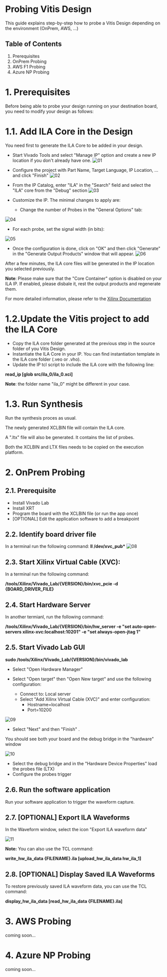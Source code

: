# Probing Vitis Design
This guide explains step-by-step how to probe a Vitis Design depending on the environment (OnPrem, AWS, ...)

## Table of Contents
1. Prerequisites
2. OnPrem Probing
3. AWS F1 Probing
4. Azure NP Probing

# 1. Prerequisites
Before being able to probe your design running on your destination board, you need to modify your design as follows:

# 1.1. Add ILA Core in the Design
You need first to generate the ILA Core to be added in your design.

* Start Vivado Tools and select "Manage IP" option and create a new IP location if you don't already have one.
![01](assets/ila/01.png)

* Configure the project with Part Name, Target Language, IP Location, ... and click "Finish"
![02](assets/ila/02.png)

* From the IP Catalog, enter "ILA" in the "Search" field and select the "ILA" core from the "Debug" section
![03](assets/ila/03.png)

* Customize the IP. The minimal changes to apply are: 
  * Change the number of Probes in the "General Options" tab:
  
![04](assets/ila/04.png)

  * For each probe, set the signal width (in bits):
  
![05](assets/ila/05.png)

* Once the configuration is done, click on "OK" and then click "Generate" in the "Generate Output Products" window that will appear.
![06](assets/ila/06.png)

After a few minutes, the ILA core files will be generated in the IP location you selected previously.

**Note**: Please make sure that the "Core Container" option  is disabled on your ILA IP.
If enabled, please disbale it, rest the output products and regenerate them.

For more detailed information, please refer to the [Xilinx Documentation](https://www.xilinx.com/support/documentation/sw_manuals/xilinx2019_2/ug936-vivado-tutorial-programming-debugging.pdf)

# 1.2.Update the Vitis project to add the ILA Core
* Copy the ILA core folder generated at the previous step in the source folder of you Vitis Design.
* Instantiate the ILA Core in your IP. You can find instantiation template in the ILA core folder (.veo or .vho).
* Update the IP tcl script to include the ILA core with the following line:

**read_ip [glob src/ila_0/ila_0.xci]**

**Note**: the folder name "ila_0" might be different in your case.

# 1.3. Run Synthesis
Run the synthesis proces as usual.

The newly generated XCLBIN file will contain the ILA core.

A ".ltx" file will also be generated. It contains the list of probes.

Both the XCLBIN and LTX files needs to be copied on the execution platform.

# 2. OnPrem Probing
## 2.1.  Prerequisite
  * Install Vivado Lab
  * Install XRT
  * Program the board with the XCLBIN file (or run the app once) 
  * [OPTIONAL] Edit the application software to add a breakpoint
## 2.2. Identify board driver file
In a terminal run the following command:
**ll /dev/xvc_pub\***
![08](assets/ila/08.png)

## 2.3. Start Xilinx Virtual Cable (XVC):
In a terminal run the following command:

**/tools/Xilinx/Vivado_Lab/{VERSION}/bin/xvc_pcie -d {BOARD_DRIVER_FILE}**

## 2.4. Start Hardware Server
In another termianl, run the following command:

**/tools/Xilinx/Vivado_Lab/{VERSION}/bin/hw_server -e "set auto-open-servers xilinx-xvc:localhost:10201" -e "set always-open-jtag 1"**

## 2.5. Start Vivado Lab GUI
**sudo /tools/Xilinx/Vivado_Lab/{VERSION}/bin/vivado_lab**

* Select "Open Hardware Manager"

* Select "Open target" then "Open New target" and use the following configuration:

  * Connect to: Local server
  * Select "Add Xilinx Virtual Cable (XVC)" and enter configuration:
    * Hostname=localhost
    * Port=10200
    
![09](assets/ila/09.png)

  * Select "Next" and then "Finish" .
  
You should see both your board and the debug bridge in the "hardware" window

![10](assets/ila/10.png)

* Select the debug bridge and in the "Hardware Device Properties" load the probes file (LTX)
* Configure the probes trigger

## 2.6. Run the software application
Run your software application to trigger the waveform capture.

## 2.7. [OPTIONAL] Export ILA Waveforms
In the Waveform window, select the icon "Export ILA waveform data"

![11](assets/ila/11.png)

**Note:** You can also use the TCL command:

**write_hw_ila_data {FILENAME}.ila [upload_hw_ila_data hw_ila_1]**

## 2.8. [OPTIONAL] Display Saved ILA Waveforms
To restore previously saved ILA waveform data, you can use the TCL command:

**display_hw_ila_data [read_hw_ila_data {FILENAME}.ila]**

# 3. AWS Probing
coming soon...
# 4. Azure NP Probing
coming soon...
